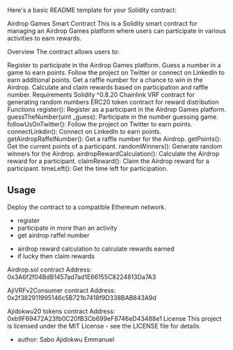 Here's a basic README template for your Solidity contract:

Airdrop Games Smart Contract
This is a Solidity smart contract for managing an Airdrop Games platform where users can participate in various activities to earn rewards.

Overview
The contract allows users to:

Register to participate in the Airdrop Games platform.
Guess a number in a game to earn points.
Follow the project on Twitter or connect on LinkedIn to earn additional points.
Get a raffle number for a chance to win in the Airdrop.
Calculate and claim rewards based on participation and raffle number.
Requirements
Solidity ^0.8.20
Chainlink VRF contract for generating random numbers
ERC20 token contract for reward distribution
Functions
register(): Register as a participant in the Airdrop Games platform.
guessTheNumber(uint \_guess): Participate in the number guessing game.
followUsOnTwitter(): Follow the project on Twitter to earn points.
connectLinkdin(): Connect on LinkedIn to earn points.
getAirdropRaffelNumber(): Get a raffle number for the Airdrop.
getPoints(): Get the current points of a participant.
randomWinners(): Generate random winners for the Airdrop.
airdropRewardCalculation(): Calculate the Airdrop reward for a participant.
claimReward(): Claim the Airdrop reward for a participant.
timeLeft(): Get the time left for participation.

## Usage

Deploy the contract to a compatible Ethereum network.

- register
- participate in more than an activity
- get airdrop raffel number

* airdrop reward calculation to calculate rewards earned
* if lucky then claim rewards

Airdrop.sol contract Address: 0x3A6f2f04BdB1457ad7ad1E66155C8224813Da7A3

AjiVRFv2Consumer contract Address: 0x2f382911995146c5B721b7418f9D338BAB843A9d

Ajidokwu20 tokens contract Address: 0xb9F69472A23fb0C20fB3Cb699eF8746eD43488e1
License
This project is licensed under the MIT License - see the LICENSE file for details.

- author: Sabo Ajidokwu Emmanuel
